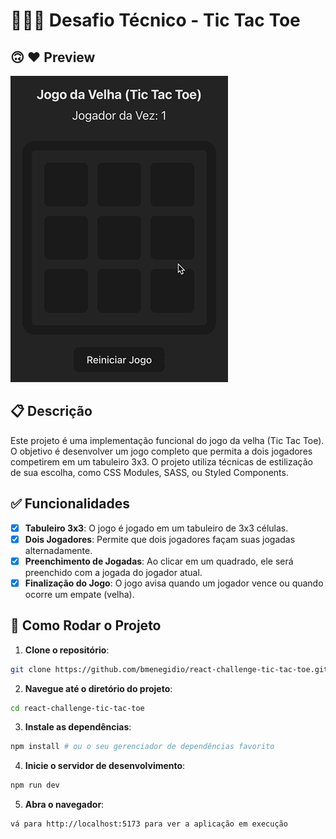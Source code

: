 # 👨🏻‍💻 Desafio Técnico - Tic Tac Toe

## 🙃 ❤️ Preview

![preview](./public/docs/preview.gif)

## 📋 Descrição

Este projeto é uma implementação funcional do jogo da velha (Tic Tac Toe). O objetivo é desenvolver um jogo completo que permita a dois jogadores competirem em um tabuleiro 3x3. O projeto utiliza técnicas de estilização de sua escolha, como CSS Modules, SASS, ou Styled Components.

## ✅ Funcionalidades

- [x] **Tabuleiro 3x3**: O jogo é jogado em um tabuleiro de 3x3 células.
- [x] **Dois Jogadores**: Permite que dois jogadores façam suas jogadas alternadamente.
- [x] **Preenchimento de Jogadas**: Ao clicar em um quadrado, ele será preenchido com a jogada do jogador atual.
- [x] **Finalização do Jogo**: O jogo avisa quando um jogador vence ou quando ocorre um empate (velha).

## 🔨 Como Rodar o Projeto

1. **Clone o repositório**:

```bash
git clone https://github.com/bmenegidio/react-challenge-tic-tac-toe.git
```

2. **Navegue até o diretório do projeto**:

```bash
cd react-challenge-tic-tac-toe
```

3. **Instale as dependências**:

```bash
npm install # ou o seu gerenciador de dependências favorito
```

4. **Inicie o servidor de desenvolvimento**:

```bash
npm run dev
```

5. **Abra o navegador**:

```bash
vá para http://localhost:5173 para ver a aplicação em execução
```
